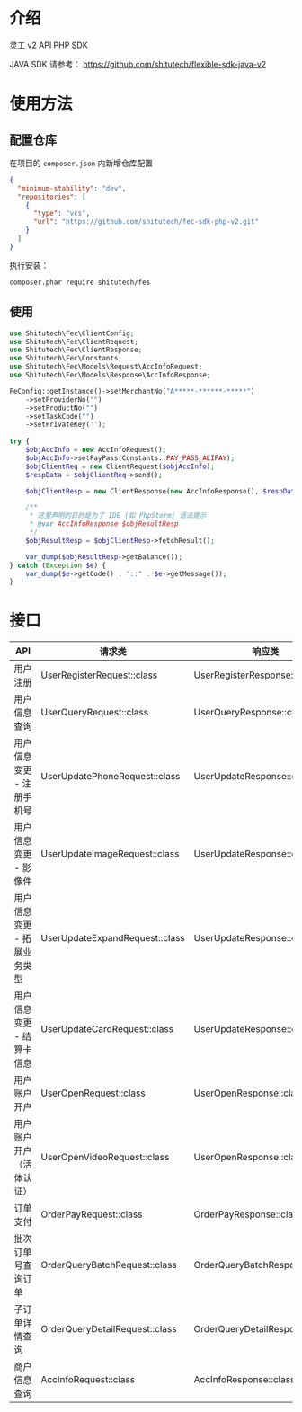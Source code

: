 # 介绍

灵工 v2 API PHP SDK

JAVA SDK 请参考： https://github.com/shitutech/flexible-sdk-java-v2

# 使用方法

## 配置仓库

在项目的 ``composer.json`` 内新增仓库配置

```json
{
  "minimum-stability": "dev",
  "repositories": [
    {
      "type": "vcs",
      "url": "https://github.com/shitutech/fec-sdk-php-v2.git"
    }
  ]
}
```

执行安装：

```shell
composer.phar require shitutech/fes
```

## 使用

```php
use Shitutech\Fec\ClientConfig;
use Shitutech\Fec\ClientRequest;
use Shitutech\Fec\ClientResponse;
use Shitutech\Fec\Constants;
use Shitutech\Fec\Models\Request\AccInfoRequest;
use Shitutech\Fec\Models\Response\AccInfoResponse;

FeConfig::getInstance()->setMerchantNo("A*****-******-*****")
    ->setProviderNo("")
    ->setProductNo("")
    ->setTaskCode("")
    ->setPrivateKey('');
    
try {
    $objAccInfo = new AccInfoRequest();
    $objAccInfo->setPayPass(Constants::PAY_PASS_ALIPAY);
    $objClientReq = new ClientRequest($objAccInfo);
    $respData = $objClientReq->send();

    $objClientResp = new ClientResponse(new AccInfoResponse(), $respData);

    /**
     * 这里声明的目的是为了 IDE (如 PhpStorm) 语法提示
     * @var AccInfoResponse $objResultResp
     */
    $objResultResp = $objClientResp->fetchResult();

    var_dump($objResultResp->getBalance());
} catch (Exception $e) {
    var_dump($e->getCode() . "::" . $e->getMessage());
}

```

# 接口

| API             | 请求类                            | 响应类                             |
|-----------------|--------------------------------|---------------------------------|
| 用户注册            | UserRegisterRequest::class     | UserRegisterResponse::class     |
| 用户信息查询          | UserQueryRequest::class        | UserQueryResponse::class        |
| 用户信息变更 - 注册手机号  | UserUpdatePhoneRequest::class  | UserUpdateResponse::class       |
| 用户信息变更 - 影像件    | UserUpdateImageRequest::class  | UserUpdateResponse::class       |
| 用户信息变更 - 拓展业务类型 | UserUpdateExpandRequest::class | UserUpdateResponse::class       |
| 用户信息变更 - 结算卡信息  | UserUpdateCardRequest::class   | UserUpdateResponse::class       |
| 用户账户开户          | UserOpenRequest::class         | UserOpenResponse::class         |
| 用户账户开户（活体认证）    | UserOpenVideoRequest::class    | UserOpenResponse::class         |
| 订单支付            | OrderPayRequest::class         | OrderPayResponse::class         |
| 批次订单号查询订单       | OrderQueryBatchRequest::class  | OrderQueryBatchResponse::class  |
| 子订单详情查询         | OrderQueryDetailRequest::class | OrderQueryDetailResponse::class |
| 商户信息查询          | AccInfoRequest::class          | AccInfoResponse::class          |
